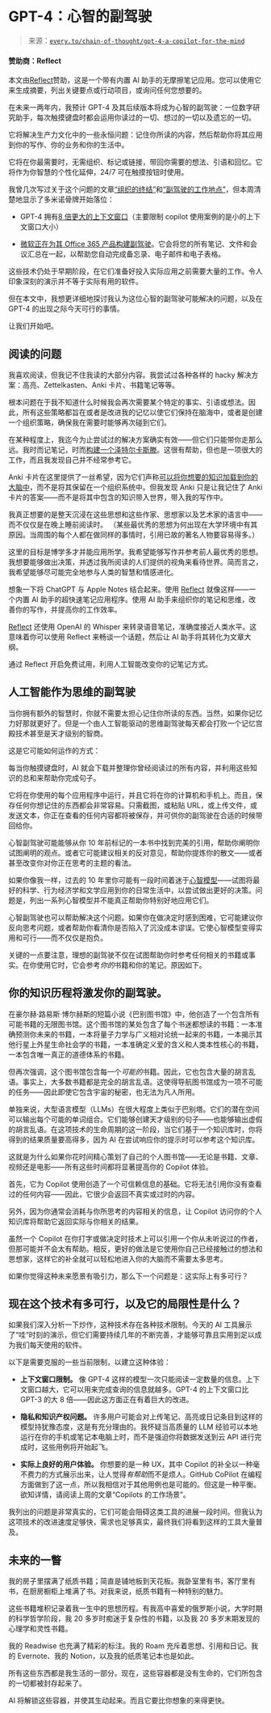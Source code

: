 <!--yml

分类：COT 专栏

日期：2024-05-08 11:10:51

-->

# GPT-4：心智的副驾驶

> 来源：[`every.to/chain-of-thought/gpt-4-a-copilot-for-the-mind`](https://every.to/chain-of-thought/gpt-4-a-copilot-for-the-mind)

#### 赞助商：Reflect

本文由[Reflect](http://reflect.app/?utm_source=every.to&utm_medium=newsletter&utm_campaign=march23)赞助，这是一个带有内置 AI 助手的无摩擦笔记应用。您可以使用它来生成摘要，列出关键要点或行动项目，或询问任何您想要的。

在未来一两年内，我预计 GPT-4 及其后续版本将成为心智的副驾驶：一位数字研究助手，每次触摸键盘时都会运用你读过的一切、想过的一切以及遗忘的一切。

它将解决生产力文化中的一些永恒问题：记住你所读的内容，然后帮助你将其应用到你的写作、你的业务和你的生活中。

它将在你最需要时，无需组织、标记或链接，带回你需要的想法、引语和回忆。它将作为你智慧的个性化延伸，24/7 可在触摸按钮时使用。

我曾几次写过关于这个问题的文章[“组织的终结”](https://every.to/chain-of-thought/the-end-of-organizing)和[“副驾驶的工作地点”](https://every.to/chain-of-thought/where-copilots-work)，但本周清楚地显示了多米诺骨牌开始落位：

+   GPT-4 拥有[8 倍更大的上下文窗口](https://openai.com/product/gpt-4)（主要限制 copilot 使用案例的是小的上下文窗口大小）

+   [微软正在为其 Office 365 产品构建副驾驶](https://twitter.com/Microsoft/status/1636392723967012865)。它会将您的所有笔记、文件和会议汇总在一起，以帮助您自动完成备忘录、电子邮件和电子表格。

这些技术仍处于早期阶段，在它们准备好投入实际应用之前需要大量的工作。令人印象深刻的演示并不等于实际有用的软件。

但在本文中，我想更详细地探讨我认为这位心智的副驾驶可能解决的问题，以及在 GPT-4 的出现之际今天可行的事情。

让我们开始吧。

## 阅读的问题

我喜欢阅读，但我记不住我读的大部分内容。我尝试过各种各样的 hacky 解决方案：高亮、Zettelkasten、Anki 卡片、书籍笔记等等。

根本问题在于我不知道什么时候我会再次需要某个特定的事实、引语或想法。因此，所有这些策略都旨在或者是改进我的记忆以使它们保持在脑海中，或者是创建一个组织策略，确保我在需要时能够再次碰到它们。

在某种程度上，我迄今为止尝试过的解决方案确实有效——但它们只能带你走那么远。我时而记笔记，时而[构建一个泽特尔卡斯滕](https://every.to/superorganizers/forget-forgetting-build-a-zettelkasten-299960)。这很有帮助，但也是一项很大的工作，而且我发现自己并不经常参考它。

Anki 卡片在这里提供了一丝希望，因为它们声称[可以将你想要的知识加载到你的大脑中](https://every.to/superorganizers/how-to-build-a-learning-machine-299655?sid=16664)，而不是将其保留在一个组织系统中。但我发现 Anki 只是让我记住了 Anki 卡片的答案——而不是将其中包含的知识带入世界，带入我的写作中。

我真正想要的是整天沉浸在这些思想和这些作家、思想家以及艺术家的语言中——而不仅仅是在晚上睡前阅读时。 （某些最优秀的思想为何出现在大学环境中有其原因。当周围的每个人都在做同样的事情时，引用已故的著名人物要容易得多。）

这里的目标是博学多才并能应用所学。我希望能够写作并参考前人最优秀的思想。我想要能够做出决策，并透过我所阅读的人们提供的视角来看待世界。简而言之，我希望能够尽可能完全地参与人类的智慧和情感进化。

想象一下将 ChatGPT 与 Apple Notes 结合起来。使用 [Reflect](http://reflect.app/?utm_source=every.to&utm_medium=newsletter&utm_campaign=march23) 就像这样——一个内置 AI 助手的超快速笔记应用程序。使用 AI 助手来组织你的笔记和思维，改善你的写作，并提高你的工作效率。

[Reflect](http://reflect.app/?utm_source=every.to&utm_medium=newsletter&utm_campaign=march23) 还使用 OpenAI 的 Whisper 来转录语音笔记，准确度接近人类水平。这意味着你可以使用 Reflect 来畅谈一个话题，然后让 AI 助手将其转化为文章大纲。

通过 Reflect 开启免费试用，利用人工智能改变你的记笔记方式。

## 人工智能作为思维的副驾驶

当你拥有额外的智慧时，你就不需要太担心记住你所读的东西。当然，如果你记忆力好那就更好了。但是一个由人工智能驱动的思维副驾驶每天都会打败一个记忆宫殿技术甚至是天才级别的智商。

这是它可能如何运作的方式：

每当你触摸键盘时，AI 就会下载并整理你曾经阅读过的所有内容，并利用这些知识的总和来帮助你完成句子。

它将在你使用的每个应用程序中运行，并且它将在你的计算机和手机上。而且，保存任何你想记住的东西都会非常容易。只需截图，或粘贴 URL，或上传文件，或发送文本，你正在查看的任何内容都将被保存，并可供你的副驾驶在合适的时候带回给你。

心智副驾驶可能能够从你 10 年前标记的一本书中找到完美的引用，帮助你阐明你试图阐明的观点。或者它可能建议相关的反对意见，帮助你提炼你的散文——或者甚至改变你对你正在思考的主题的看法。

如果你像我一样，过去的 10 年里你可能有一段时间着迷于[心智模型](https://every.to/superorganizers/the-truth-about-mental-models-with-shane-parrish)——试图将最好的科学、行为经济学和文学应用到你的日常生活中，以尝试做出更好的决策。问题是，列出一系列心智模型并不能真正帮助你特别好地应用它们。

心智副驾驶也可以帮助解决这个问题。如果你在做决定时感到困难，它可能建议你反向思考问题，或者帮助你看清你是否陷入了沉没成本谬误。它使心智模型变得实用和可行——而不仅仅是抱负。

关键的一点要注意，理想的副驾驶不仅在试图帮助你时参考任何相关的书籍或事实。在你使用它时，它会参考*你的*书籍和你的笔记。原因如下。

## 你的知识历程将激发你的副驾驶。

在豪尔赫·路易斯·博尔赫斯的短篇小说《巴别图书馆》中，他创造了一个包含所有可能书籍的无限图书馆。这个图书馆的某处包含了每个书迷都想读的书籍：一本准确预测你未来的书籍，一本将量子力学与广义相对论统一起来的书籍，一本揭示其他行星上外星生命社会学的书籍，一本准确定义爱的含义和人类本性核心的书籍，一本包含唯一真正的道德体系的书籍。

但再次强调，这个图书馆包含每一个*可能的*书籍。因此，它也包含大量的胡言乱语。事实上，大多数书籍都是完全的胡言乱语。这使得导航图书馆成为一项不可能的任务——因此即使它包含宇宙的秘密，也无法为凡人所用。

单独来说，大型语言模型（LLMs）在很大程度上类似于巴别塔。它们的潜在空间可以输出每个可能的单词组合。它们能够创建天才级别的句子——也能够输出虚假的胡言乱语。在这项技术的生命周期的这一阶段，当它们基于一个知识库时，你将得到的结果质量要高得多，因为 AI 在尝试响应你的提示时可以参考这个知识库。

这就是为什么如果你花时间精心策划了自己的个人图书馆——无论是书籍、文章、视频还是电影——所有这些时间都将显著提高你的 Copilot 体验。 

首先，它为 Copilot 使用创造了一个可信赖信息的基础。它将无法引用你没有查看过的任何内容——因此，它很少会返回不真实或过时的内容。

另外，因为你通常会消耗与你所思考的内容相关的信息，让 Copilot 访问你的个人知识库将帮助它返回实际与你相关的结果。

虽然一个 Copilot 在你打字或做决定时技术上可以引用一个你从未听说过的作者，但那可能并不会太有帮助。相反，更好的做法是它使用你自己已经接触过的想法和思想家，这样它的补全就可以轻松地进入你的大脑而不需要太多思考。

如果你觉得这种未来愿景有吸引力，那么下一个问题是：这实际上有多可行？

## 现在这个技术有多可行，以及它的局限性是什么？

如果我们深入分析一下炒作，这种技术存在各种技术限制。今天的 AI 工具展示了“哇”时刻的演示，但它们需要持续几年的不断完善，才能够可靠且实用到足以成为我们每天使用的软件。

以下是需要克服的一些当前限制，以建立这种体验：

+   **上下文窗口限制。** 像 GPT-4 这样的模型一次只能阅读一定数量的信息。上下文窗口越大，它可以用来完成查询的信息就越多。GPT-4 的上下文窗口比 GPT-3 的大 8 倍——因此这方面正在有着巨大的改进。

+   **隐私和知识产权问题。** 许多用户可能会对上传笔记、高亮或日记条目到这样的模型持犹豫态度，这是有充分理由的。我怀疑当高质量的 LLM 经验可以本地运行在你的手机或笔记本电脑上时，而不是强迫你将数据发送到云 API 进行完成时，这些用例将开始起飞。

+   **实际上良好的用户体验。** 你想要的是一种 UX，其中 Copilot 的补全以一种毫不费力的方式展示出来，让人觉得*有帮助*而不是烦人。GitHub CoPilot 在编程方面做到了这一点，所以我相信对于其他用例也是可能的。但这是一种平衡。欲知详情，请阅读上周的文章“Copilots 的工作场景”。

我列出的问题是非常真实的，它们可能会阻碍这类工具的进展一段时间。但我认为这项技术的改进速度足够快，需求也足够真实，最终我们将看到这样的工具大量普及。

## 未来的一瞥

我的房子里摆满了纸质书籍；简直是铺地板到天花板。我卧室里有书，客厅里有书，在厨房橱柜上堆满了书。对我来说，纸质书籍有一种特别的魅力。

这些书籍堆积记录着我一生中的思想历程。有我高中喜爱的俄罗斯小说，大学时期的科学哲学阶段，我 20 多岁时痴迷于复杂性的书籍，以及我 20 多岁末期发现的心理学和灵性书籍。

我的 Readwise 也充满了精彩的标注。我的 Roam 充斥着思想、引用和日记。我的 Evernote、我的 Notion，以及我的纸质笔记本也是如此。

所有这些东西都是我生活的一部分。现在，这些容器都是没有生命的，它们所包含的一切都被封存起来了。

AI 将解锁这些容器，并使其生动起来。而且它要比你想象的来得更快。
